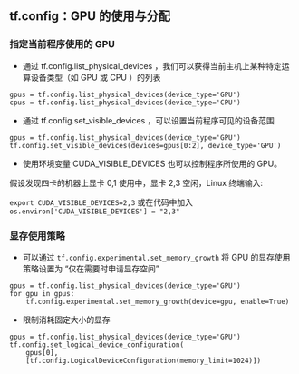 ## tf.config：GPU 的使用与分配

### 指定当前程序使用的 GPU

- 通过 tf.config.list_physical_devices ，我们可以获得当前主机上某种特定运算设备类型（如 GPU 或 CPU ）的列表

```
gpus = tf.config.list_physical_devices(device_type='GPU')
cpus = tf.config.list_physical_devices(device_type='CPU')
```

- 通过 tf.config.set_visible_devices ，可以设置当前程序可见的设备范围

```
gpus = tf.config.list_physical_devices(device_type='GPU')
tf.config.set_visible_devices(devices=gpus[0:2], device_type='GPU')
```

- 使用环境变量 CUDA_VISIBLE_DEVICES 也可以控制程序所使用的 GPU。

假设发现四卡的机器上显卡 0,1 使用中，显卡 2,3 空闲，Linux 终端输入:

`export CUDA_VISIBLE_DEVICES=2,3`
或在代码中加入 `os.environ['CUDA_VISIBLE_DEVICES'] = "2,3"`


### 显存使用策略

- 可以通过 `tf.config.experimental.set_memory_growth` 将 GPU 的显存使用策略设置为 “仅在需要时申请显存空间”

```
gpus = tf.config.list_physical_devices(device_type='GPU')
for gpu in gpus:
    tf.config.experimental.set_memory_growth(device=gpu, enable=True)
```

- 限制消耗固定大小的显存

```
gpus = tf.config.list_physical_devices(device_type='GPU')
tf.config.set_logical_device_configuration(
    gpus[0],
    [tf.config.LogicalDeviceConfiguration(memory_limit=1024)])
```

